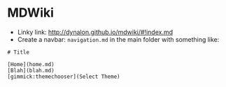 # MDWiki

* Linky link: http://dynalon.github.io/mdwiki/#!index.md
* Create a navbar: `navigation.md` in the main folder with something like:

```
# Title

[Home](home.md)
[Blah](blah.md)
[gimmick:themechooser](Select Theme)
```
